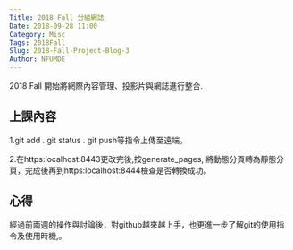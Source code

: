 ```yaml
---
Title: 2018 Fall 分組網誌
Date: 2018-09-28 11:00
Category: Misc
Tags: 2018Fall
Slug: 2018-Fall-Project-Blog-3
Author: NFUMDE
---
```


2018 Fall 開始將網際內容管理、投影片與網誌進行整合.

<!-- PELICAN_END_SUMMARY -->

上課內容
----

1.git add .  git status .  git push等指令上傳至遠端。

2.在https:localhost:8443更改完後,按generate_pages, 將動態分頁轉為靜態分頁，完成後再到https:localhost:8444檢查是否轉換成功。

心得
----

經過前兩週的操作與討論後，對github越來越上手，也更進一步了解git的使用指令及使用時機,。


